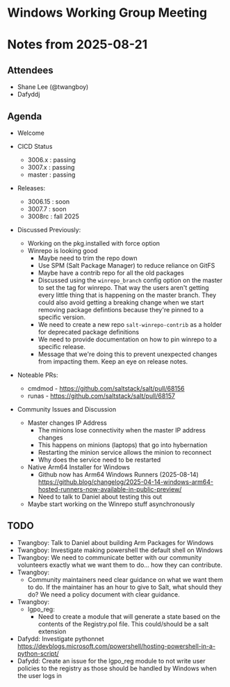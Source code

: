 # Windows Working Group Meeting
# Notes from 2025-08-21

## Attendees
- Shane Lee (@twangboy)
- Dafyddj

## Agenda
- Welcome
- CICD Status
  - 3006.x : passing
  - 3007.x : passing
  - master : passing

- Releases:
  - 3006.15 : soon
  - 3007.7  : soon
  - 3008rc  : fall 2025

- Discussed Previously:
  - Working on the pkg.installed with force option
  - Winrepo is looking good
    - Maybe need to trim the repo down
    - Use SPM (Salt Package Manager) to reduce reliance on GitFS
    - Maybe have a contrib repo for all the old packages
    - Discussed using the `winrepo_branch` config option on the master to set
      the tag for winrepo. That way the users aren't getting every little thing
      that is happening on the master branch. They could also avoid getting a
      breaking change when we start removing package defintions because they're
      pinned to a specific version.
    - We need to create a new repo `salt-winrepo-contrib` as a holder for
      deprecated package definitions
    - We need to provide documentation on how to pin winrepo to a specific
      release.
    - Message that we're doing this to prevent unexpected changes from impacting
      them. Keep an eye on release notes.

- Noteable PRs:
  - cmdmod - https://github.com/saltstack/salt/pull/68156
  - runas - https://github.com/saltstack/salt/pull/68157

- Community Issues and Discussion
  - Master changes IP Address
    - The minions lose connectivity when the master IP address changes
    - This happens on minions (laptops) that go into hybernation
    - Restarting the minion service allows the minion to reconnect
    - Why does the service need to be restarted
  - Native Arm64 Installer for Windows
    - Github now has Arm64 Windows Runners (2025-08-14)
      https://github.blog/changelog/2025-04-14-windows-arm64-hosted-runners-now-available-in-public-preview/
    - Need to talk to Daniel about testing this out
  - Maybe start working on the Winrepo stuff asynchronously

## TODO
- Twangboy: Talk to Daniel about building Arm Packages for Windows
- Twangboy: Investigate making powershell the default shell on Windows
- Twangboy: We need to communicate better with our community volunteers exactly
            what we want them to do... how they can contribute.
- Twangboy:
  - Community maintainers need clear guidance on what we want them to do. If
    the maintainer has an hour to give to Salt, what should they do? We need a
    policy document with clear guidance.
- Twangboy:
  - lgpo_reg:
    - Need to create a module that will generate a state based on the contents
      of the Registry.pol file. This could/should be a salt extension
- Dafydd:   Investigate pythonnet
            https://devblogs.microsoft.com/powershell/hosting-powershell-in-a-python-script/
- Dafydd:   Create an issue for the lgpo_reg module to not write user policies
            to the registry as those should be handled by Windows when the user
            logs in

